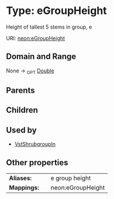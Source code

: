 
# Type: eGroupHeight


Height of tallest 5 stems in group, e

URI: [neon:eGroupHeight](https://data.neonscience.org/eGroupHeight)


## Domain and Range

None ->  <sub>OPT</sub> [Double](types/Double.md)

## Parents


## Children


## Used by

 * [VstShrubgroupIn](VstShrubgroupIn.md)

## Other properties

|  |  |  |
| --- | --- | --- |
| **Aliases:** | | e group height |
| **Mappings:** | | neon:eGroupHeight |

